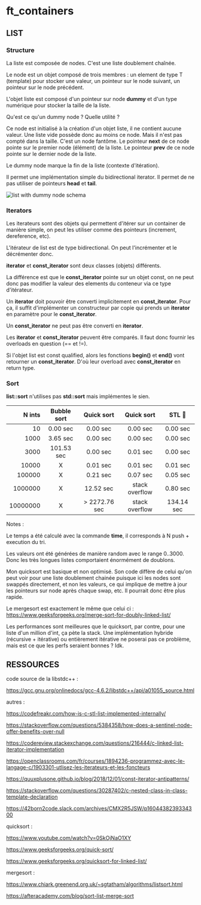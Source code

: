 # ft_containers

## LIST

### Structure

La liste est composée de nodes. C'est une liste doublement chaînée.

Le node est un objet composé de trois membres : un element de type T (template) pour stocker une valeur, un pointeur sur le node suivant, un pointeur sur le node précédent.

L'objet liste est composé d'un pointeur sur node **dummy** et d'un type numérique pour stocker la taille de la liste.

Qu'est ce qu'un dummy node ? Quelle utilité ?

Ce node est initialisé à la création d'un objet liste, il ne contient aucune valeur. Une liste vide possède donc au moins ce node. Mais il n'est pas compté dans la taille. C'est un node fantôme. Le pointeur **next** de ce node pointe sur le premier node (élément) de la liste. Le pointeur **prev** de ce node pointe sur le dernier node de la liste.

Le dummy node marque la fin de la liste (contexte d'itération).

Il permet une implémentation simple du bidirectional iterator. Il permet de ne pas utiliser de pointeurs **head** et **tail**.

![list with dummy node schema](https://i.stack.imgur.com/nlX1F.png)

### Iterators

Les iterateurs sont des objets qui permettent d'itérer sur un container de manière simple, on peut les utiliser comme des pointeurs (increment, dereference, etc).

L'itérateur de list est de type bidirectional. On peut l'incrémenter et le décrémenter donc.

**iterator** et **const_iterator** sont deux classes (objets) différents.

La différence est que le **const_iterator** pointe sur un objet const, on ne peut donc pas modifier la valeur des elements du conteneur via ce type d'itérateur.

Un **iterator** doit pouvoir être converti implicitement en **const_iterator**. Pour ça, il suffit d'implémenter un constructeur par copie qui prends un **iterator** en paramètre pour le **const_iterator**.

Un **const_iterator** ne peut pas être converti en **iterator**.

Les **iterator** et **const_iterator** peuvent être comparés. Il faut donc fournir les overloads en question (== et !=).

Si l'objet list est const qualified, alors les fonctions **begin()** et **end()** vont retourner un **const_iterator**. D'où leur overload avec **const_iterator** en return type.

### Sort

**list::sort** n'utilises pas **std::sort** mais implémentes le sien.

|    N ints     | Bubble sort   | Quick sort      | Quick sort      | STL :crown:   |
| ------------: | :-----------: |:-------------:  |:-------------:  | :----------:  |
|       10      |    0.00 sec   |     0.00 sec    |     0.00 sec    |    0.00 sec   |
|     1000      |    3.65 sec   |     0.00 sec    |     0.00 sec    |    0.00 sec   |
|     3000      |  101.53 sec   |     0.00 sec    |     0.01 sec    |    0.00 sec   |
|    10000      |      X        |     0.01 sec    |     0.01 sec    |    0.01 sec   |
|   100000      |      X        |     0.21 sec    |     0.07 sec    |    0.05 sec   |
|  1000000      |      X        |    12.52 sec    | stack overflow  |    0.80 sec   |
| 10000000      |      X        | > 2272.76 sec   | stack overflow  |  134.14 sec   |

Notes :

Le temps a été calculé avec la commande **time**, il corresponds à N push + execution du tri.

Les valeurs ont été générées de manière random avec le range 0..3000. Donc les très longues listes comportaient énormément de doublons.

Mon quicksort est basique et non optimisé. Son code diffère de celui qu'on peut voir pour une liste doublement chainée puisque ici les nodes sont swappés directement, et non les valeurs, ce qui implique de mettre à jour les pointeurs sur node après chaque swap, etc. Il pourrait donc être plus rapide.

Le mergesort est exactement le même que celui ci : https://www.geeksforgeeks.org/merge-sort-for-doubly-linked-list/

Les performances sont meilleures que le quicksort, par contre, pour une liste d'un million d'int, ça pète la stack. Une implémentation hybride (récursive + itérative) ou entièrement itérative ne poserai pas ce problème, mais est ce que les perfs seraient bonnes ? Idk. 

## RESSOURCES

code source de la libstdc++ :

https://gcc.gnu.org/onlinedocs/gcc-4.6.2/libstdc++/api/a01055_source.html

autres :

https://codefreakr.com/how-is-c-stl-list-implemented-internally/

https://stackoverflow.com/questions/5384358/how-does-a-sentinel-node-offer-benefits-over-null

https://codereview.stackexchange.com/questions/216444/c-linked-list-iterator-implementation

https://openclassrooms.com/fr/courses/1894236-programmez-avec-le-langage-c/1903301-utlisez-les-iterateurs-et-les-foncteurs

https://quuxplusone.github.io/blog/2018/12/01/const-iterator-antipatterns/

https://stackoverflow.com/questions/30287402/c-nested-class-in-class-template-declaration

https://42born2code.slack.com/archives/CMX2R5JSW/p1604438239334300

quicksort :

https://www.youtube.com/watch?v=0SkOjNaO1XY

https://www.geeksforgeeks.org/quick-sort/

https://www.geeksforgeeks.org/quicksort-for-linked-list/

mergesort :

https://www.chiark.greenend.org.uk/~sgtatham/algorithms/listsort.html

https://afteracademy.com/blog/sort-list-merge-sort
